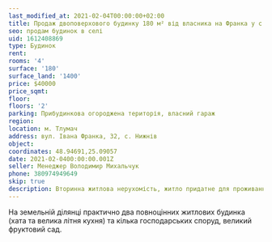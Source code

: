 ```yaml
---
last_modified_at: 2021-02-04T00:00:00+02:00
title: Продаж двоповерхового будинку 180 м² від власника на Франка у с. Нижнів
seo: продам будинок в селі
uid: 1612408869
type: Будинок
rent:
rooms: '4'
surface: '180'
surface_land: '1400'
price: $40000
price_sqmt:
floor:
floors: '2'
parking: Прибудинкова огороджена територія, власний гараж
region:
location: м. Тлумач
address: вул. Івана Франка, 32, с. Нижнів
object:
coordinates: 48.94691,25.09057
date: 2021-02-0400:00:00.001Z
seller: Менеджер Володимир Михальчук
phone: 380974949649
skip: true
description: Вторинна житлова нерухомість, житло придатне для проживання
---
```


На земельній ділянці практично два повноцінних житлових будинка (хата та велика літня кухня) та кілька господарських споруд, великий фруктовий сад.
